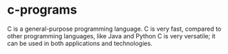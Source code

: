 # c-programs
C is a general-purpose programming language. C is very fast, compared to other programming languages, like Java and Python C is very versatile; it can be used in both applications and technologies.
